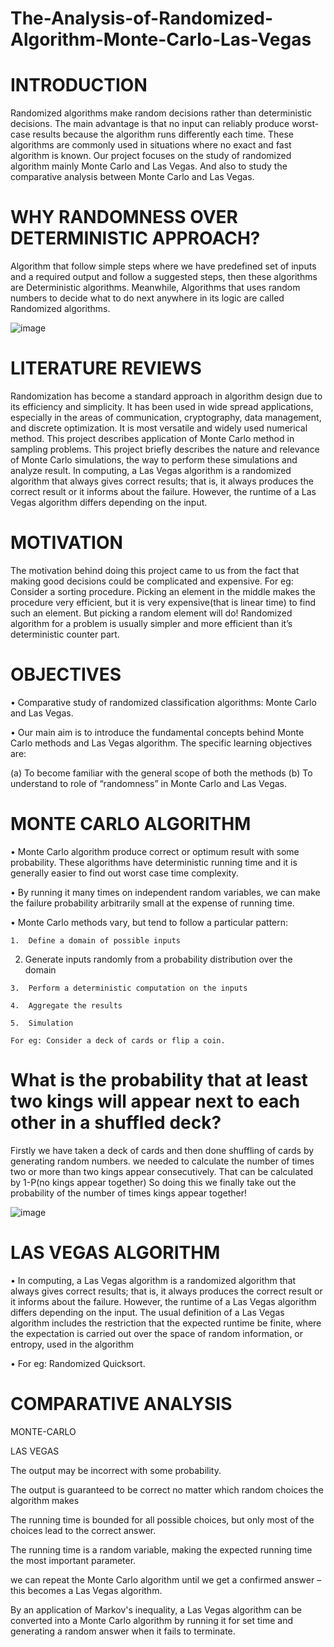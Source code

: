 # The-Analysis-of-Randomized-Algorithm-Monte-Carlo-Las-Vegas

# INTRODUCTION
Randomized algorithms make random decisions rather than deterministic decisions. The main advantage is that no input can reliably produce worst-case results because the algorithm runs differently each time.
These algorithms are commonly used in situations where no exact and fast algorithm is known.
Our project focuses on the study of randomized algorithm mainly Monte Carlo and Las Vegas.
And also to study the comparative analysis between Monte Carlo and Las Vegas.

# WHY RANDOMNESS OVER DETERMINISTIC APPROACH?
Algorithm that follow simple steps where we have predefined set of inputs and a required
output and follow a suggested steps, then these algorithms are Deterministic algorithms. 
Meanwhile, Algorithms that uses random numbers to decide what to do next anywhere in
its logic are called Randomized algorithms.

![image](https://user-images.githubusercontent.com/46298449/128373093-4c829e8d-6b9f-49e9-afee-58075ead2d12.png)

# LITERATURE REVIEWS
Randomization has become a standard approach in algorithm design due to its efficiency and simplicity. It has been used in wide spread applications, especially in the areas of communication, cryptography, data management, and discrete optimization. 
It is most versatile and widely used numerical method.
This project describes application of Monte Carlo method in sampling problems.
This project briefly describes the nature and relevance of Monte Carlo simulations, the way to perform these simulations and analyze result.
In computing, a Las Vegas algorithm is a randomized algorithm that always gives correct results; that is, it always produces the correct result or it informs about the failure. However, the runtime of a Las Vegas algorithm differs depending on the input.

# MOTIVATION
The motivation behind doing this project came to us from  the fact that making good decisions could be complicated and expensive.
For eg: Consider a sorting procedure.
Picking an element in the middle makes the procedure very efficient, but it is very expensive(that is linear time) to find such an element.
But picking a random element will do!
Randomized algorithm for a problem is usually simpler and more efficient than it’s deterministic counter part.

# OBJECTIVES
•	Comparative study of  randomized classification algorithms: Monte Carlo and Las Vegas.

•	Our main aim is to introduce the fundamental concepts behind Monte Carlo methods and Las Vegas algorithm. The specific learning objectives are: 

   (a) To become familiar with the general scope of both the methods
   (b) To understand to role of “randomness” in Monte Carlo and Las Vegas.

# MONTE CARLO ALGORITHM

•	Monte Carlo algorithm produce correct or optimum result with some probability. These algorithms have deterministic running time and it is generally easier to find out worst case time complexity.

•	By running it many times on independent random variables, we can make the failure probability arbitrarily small at the expense of running time.

•	Monte Carlo methods vary, but tend to follow a particular pattern:

	1.	Define a domain of possible inputs
  
  2.	Generate inputs randomly from a probability distribution over the domain
  
	3.	Perform a deterministic computation on the inputs
  
	4.	Aggregate the results
  
	5.	Simulation
  
	For eg: Consider a deck of cards or flip a coin.
  
# What is the probability that at least two kings will appear next to each other in a shuffled deck?

Firstly we have taken a deck of cards and then done shuffling of cards by generating random numbers.
we needed to calculate the number of times two or more than two kings appear consecutively.
That can be calculated by 1-P(no kings appear together)
So doing this we finally take out the probability of the number of times kings appear together!

![image](https://user-images.githubusercontent.com/46298449/128374542-55d4394d-2fd9-4c30-8f5d-c46d4f49afb7.png)

# LAS VEGAS ALGORITHM 

•	In computing, a Las Vegas algorithm is a randomized algorithm that always gives correct results; that is, it always produces the correct result or it informs about the failure. However, the runtime of a Las Vegas algorithm differs depending on the input. The usual definition of a Las Vegas algorithm includes the restriction that the expected runtime be finite, where the expectation is carried out over the space of random information, or entropy, used in the algorithm

•	For eg: Randomized Quicksort.

# COMPARATIVE ANALYSIS

 
 
  
  MONTE-CARLO


  
  
  LAS VEGAS


  
 
 
  
  The output may be incorrect with some probability.


  
  
  The output is guaranteed to be correct
  no matter which random choices the algorithm makes


  
 
 
  
  The running time is bounded for all
  possible choices, but only most of the choices lead to the correct answer.


  
  
  The running time is a random variable,
  making the expected running time the most important parameter.


  
 
 
  
  we can repeat the Monte Carlo algorithm
  until we get a confirmed answer – this becomes a Las Vegas algorithm.


  
  
  By an application of Markov's
  inequality, a
  Las Vegas algorithm can
  be converted into a
  Monte Carlo algorithm by
  running it for set time and generating a random answer when it fails
  to terminate.


  
 













